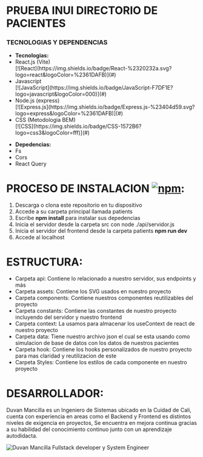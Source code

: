 # PRUEBA INUI DIRECTORIO DE PACIENTES

<h3>TECNOLOGIAS Y DEPENDENCIAS</h3>
<ul>
  <li><b>Tecnologias:</b></li>
  <li>React.js (Vite) </li> [![React](https://img.shields.io/badge/React-%2320232a.svg?logo=react&logoColor=%2361DAFB)](#)
  <li>Javascript </li> [![JavaScript](https://img.shields.io/badge/JavaScript-F7DF1E?logo=javascript&logoColor=000)](#)
  <li>Node.js (express) </li> [![Express.js](https://img.shields.io/badge/Express.js-%23404d59.svg?logo=express&logoColor=%2361DAFB)](#)
  <li>CSS (Metodologia BEM) </li> [![CSS](https://img.shields.io/badge/CSS-1572B6?logo=css3&logoColor=fff)](#)
</ul>
<ul>
  <li><b>Depedencias:</b></li>
  <li>Fs</li>
  <li>Cors</li>
  <li>React Query</li>
</ul>

# PROCESO DE INSTALACION [![npm](https://img.shields.io/badge/npm-CB3837?logo=npm&logoColor=fff)](#):

<ol>
  <li>Descarga o clona este repositorio en tu dispositivo</li>
  <li>Accede a su carpeta principal llamada patients</li>
  <li>Escribe <b>npm install</b> para instalar sus depedencias</li>
  <li>Inicia el servidor desde la carpeta src con node ./api/servidor.js</li>
  <li>Inicia el servidor del frontend desde la carpeta patients <b>npm run dev</b></li>
  <li>Accede al localhost</li>
</ol>

# ESTRUCTURA:
<ul>
<li>Carpeta api: Contiene lo relacionado a nuestro servidor, sus endpoints y más</li>
<li>Carpeta assets: Contiene los SVG usados en nuestro proyecto</li>
<li>Carpeta components: Contiene nuestros componentes reutilizables del proyecto</li>
<li>Carpeta constants: Contiene las constantes de nuestro proyecto incluyendo del servidor y nuestro frontend</li>
<li>Carpeta context: La usamos para almacenar los useContext de react de nuestro proyecto</li>
<li>Carpeta data: Tiene nuestro archivo json el cual se esta usando como simulacion de base de datos con los datos de nuestros pacientes</li>
<li>Carpeta hook: Contiene los hooks personalizados de nuestro proyecto para mas claridad y reutilizacion de este</li>
<li>Carpeta Styles: Contiene los estilos de cada componente en nuestro proyecto</li>
</ul>

# DESARROLLADOR:

<p>Duvan Mancilla es un Ingeniero de Sistemas ubicado en la Cuidad de Cali, cuenta con experiencia en areas como el Backend y Frontend es distintos niveles de exigencia en proyectos,
  Se encuentra en mejora continua gracias a su habilidad del conocimiento continuo junto con un aprendizaje autodidacta.
</p>

<img src="https://media.licdn.com/dms/image/v2/D4E03AQFdT9DuKzDuYw/profile-displayphoto-shrink_200_200/profile-displayphoto-shrink_200_200/0/1723828484621?e=1744848000&v=beta&t=AdV0zfvmvlV4DVz4C3Zd4iKLJztafRsogv-On389kdo" alt="Duvan Mancilla Fullstack developer y System Engineer" />
